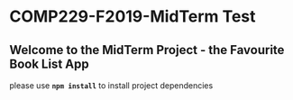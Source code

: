 # COMP229-F2019-MidTerm Test

## Welcome to the MidTerm Project - the Favourite Book List App

please use **`npm install`** to install project dependencies
<!--
File Name: Readme.md
Student Name: Jaskirat SIngh
Student ID: 301274619
Date: July 06, 2023
-->